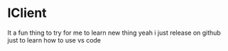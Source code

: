# IClient
It a fun thing to try for me to learn new thing
yeah i just release on github just to learn how to use vs code
